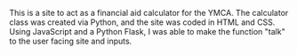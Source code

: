 This is a site to act as a financial aid calculator for the YMCA. The calculator class was created via Python, and the site was coded in HTML and CSS. Using JavaScript and a Python Flask, I was able to make the function "talk"
to the user facing site and inputs. 
